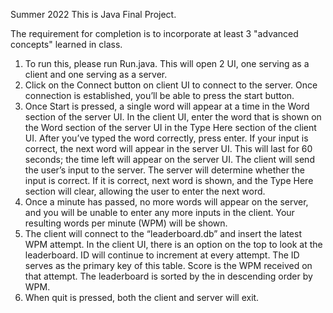 Summer 2022
This is Java Final Project.

The requirement for completion is to incorporate at least 3 "advanced concepts" learned in class.

1.	To run this, please run Run.java. This will open 2 UI, one serving as a client and one serving as a server. 
2.	Click on the Connect button on client UI to connect to the server. Once connection is established, you’ll be able to press the start button. 
3.	Once Start is pressed, a single word will appear at a time in the Word section of the server UI. In the client UI, enter the word that is shown on the Word section of the server UI in the Type Here section of the client UI. After you’ve typed the word correctly, press enter. If your input is correct, the next word will appear in the server UI. This will last for 60 seconds; the time left will appear on the server UI. 
The client will send the user’s input to the server. The server will determine whether the input is correct. If it is correct, next word is shown, and the Type Here section will clear, allowing the user to enter the next word.
4.	Once a minute has passed, no more words will appear on the server, and you will be unable to enter any more inputs in the client. Your resulting words per minute (WPM) will be shown. 
5.	The client will connect to the “leaderboard.db” and insert the latest WPM attempt. In the client UI, there is an option on the top to look at the leaderboard. ID will continue to increment at every attempt. The ID serves as the primary key of this table. Score is the WPM received on that attempt. The leaderboard is sorted by the in descending order by WPM. 
6.	When quit is pressed, both the client and server will exit.
